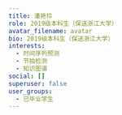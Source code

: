 ```yaml
---
title: 潘艳玲
role: 2019级本科生（保送浙江大学）
avatar_filename: avatar
bio: 2019级本科生（保送浙江大学）
interests:
  - 时间序列预测
  - 节拍检测
  - 知识图谱
social: []
superuser: false
user_groups:
  - 已毕业学生
---
```

